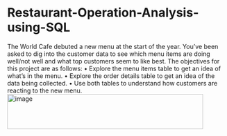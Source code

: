 # Restaurant-Operation-Analysis-using-SQL
The World Cafe debuted a new menu at the start of the year. You’ve been asked to dig into the customer data to see which menu items are doing well/not well and what top customers seem to like best.
The objectives for this project are as follows:
•	Explore the menu items table to get an idea of what’s in the menu.
•	Explore the order details table to get an idea of the data being collected.
•	Use both tables to understand how customers are reacting to the new menu.
<img width="451" height="81" alt="image" src="https://github.com/user-attachments/assets/08e5a140-4841-4265-aa60-f8d042cdd570" />
